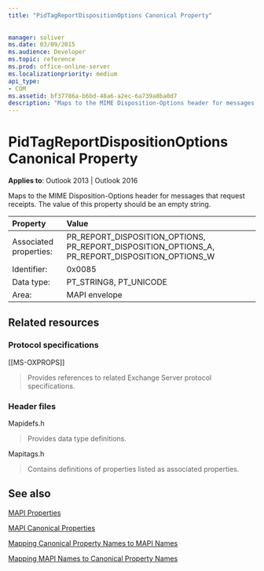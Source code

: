 ```yaml
---
title: "PidTagReportDispositionOptions Canonical Property"
 
 
manager: soliver
ms.date: 03/09/2015
ms.audience: Developer
ms.topic: reference
ms.prod: office-online-server
ms.localizationpriority: medium
api_type:
- COM
ms.assetid: bf37786a-b6bd-48a6-a2ec-6a739a8ba0d7
description: "Maps to the MIME Disposition-Options header for messages that request receipts. The value of this property should be an empty string."
---
```


# PidTagReportDispositionOptions Canonical Property

  
  
**Applies to**: Outlook 2013 | Outlook 2016 
  
Maps to the MIME Disposition-Options header for messages that request receipts. The value of this property should be an empty string.
  
|Property |Value |
|:-----|:-----|
|Associated properties:  <br/> |PR_REPORT_DISPOSITION_OPTIONS, PR_REPORT_DISPOSITION_OPTIONS_A, PR_REPORT_DISPOSITION_OPTIONS_W  <br/> |
|Identifier:  <br/> |0x0085  <br/> |
|Data type:  <br/> |PT_STRING8, PT_UNICODE  <br/> |
|Area:  <br/> |MAPI envelope  <br/> |
   
## Related resources

### Protocol specifications

[[MS-OXPROPS]] 
  
> Provides references to related Exchange Server protocol specifications.
    
### Header files

Mapidefs.h
  
> Provides data type definitions.
    
Mapitags.h
  
> Contains definitions of properties listed as associated properties.
    
## See also



[MAPI Properties](mapi-properties.md)
  
[MAPI Canonical Properties](mapi-canonical-properties.md)
  
[Mapping Canonical Property Names to MAPI Names](mapping-canonical-property-names-to-mapi-names.md)
  
[Mapping MAPI Names to Canonical Property Names](mapping-mapi-names-to-canonical-property-names.md)

